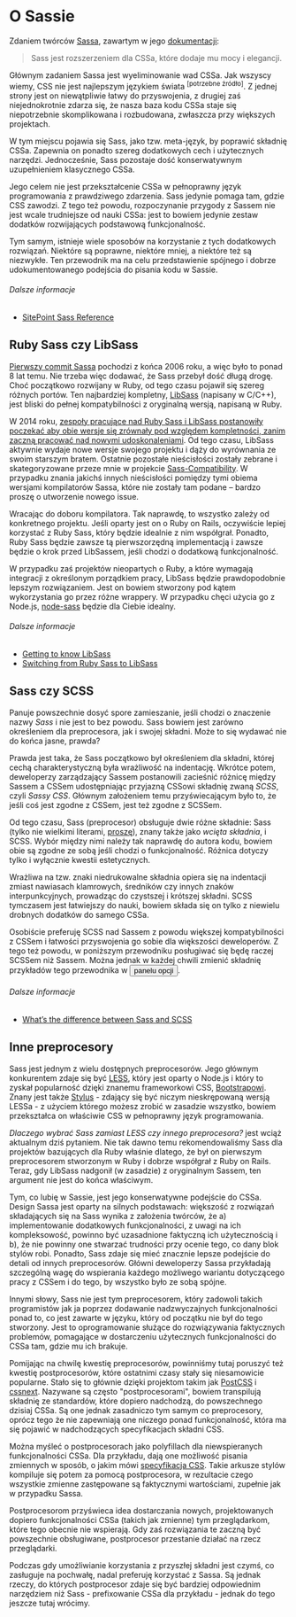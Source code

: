 
# O Sassie

Zdaniem twórców [Sassa](https://sass-lang.com), zawartym w jego [dokumentacji](https://sass-lang.com/documentation/file.SASS_REFERENCE.html):

> Sass jest rozszerzeniem dla CSSa, które dodaje mu mocy i elegancji.

Głównym zadaniem Sassa jest wyeliminowanie wad CSSa. Jak wszyscy wiemy, CSS nie jest najlepszym językiem świata <sup>[potrzebne źródło]</sup>. Z jednej strony jest on niewątpliwie łatwy do przyswojenia, z drugiej zaś niejednokrotnie zdarza się, że nasza baza kodu CSSa staje się niepotrzebnie skomplikowana i rozbudowana, zwłaszcza przy większych projektach.

W tym miejscu pojawia się Sass, jako tzw. meta-język, by poprawić składnię CSSa. Zapewnia on ponadto szereg dodatkowych cech i użytecznych narzędzi. Jednocześnie, Sass pozostaje dość konserwatywnym uzupełnieniem klasycznego CSSa.

Jego celem nie jest przekształcenie CSSa w pełnoprawny język programowania z prawdziwego zdarzenia. Sass jedynie pomaga tam, gdzie CSS zawodzi. Z tego też powodu, rozpoczynanie przygody z Sassem nie jest wcale trudniejsze od nauki CSSa: jest to bowiem jedynie zestaw dodatków rozwijających podstawową funkcjonalność.

Tym samym, istnieje wiele sposobów na korzystanie z tych dodatkowych rozwiązań. Niektóre są poprawne, niektóre mniej, a niektóre też są niezwykłe. Ten przewodnik ma na celu przedstawienie spójnego i dobrze udokumentowanego podejścia do pisania kodu w Sassie.

###### Dalsze informacje

* [SitePoint Sass Reference](https://sitepoint.com/sass-reference/)

## Ruby Sass czy LibSass

[Pierwszy commit Sassa](https://github.com/hcatlin/sass/commit/fa5048ba405619273e474a50400c7243fbff54fe) pochodzi z końca 2006 roku, a więc było to ponad 8 lat temu. Nie trzeba więc dodawać, że Sass przebył dość długą drogę. Choć początkowo rozwijany w Ruby, od tego czasu pojawił się szereg różnych portów. Ten najbardziej kompletny, [LibSass](https://github.com/sass/libsass) (napisany w C/C++), jest bliski do pełnej kompatybilności z oryginalną wersją, napisaną w Ruby.

W 2014 roku, [zespoły pracujące nad Ruby Sass i LibSass postanowiły poczekać aby obie wersje się zrównały pod względem kompletności, zanim zaczną pracować nad nowymi udoskonaleniami](https://github.com/sass/libsass/wiki/The-LibSass-Compatibility-Plan). Od tego czasu, LibSass aktywnie wydaje nowe wersje swojego projektu i dąży do wyrównania ze swoim starszym bratem. Ostatnie pozostałe nieścisłości zostały zebrane i skategoryzowane przeze mnie w projekcie [Sass-Compatibility](https://kittygiraudel.github.io/sass-compatibility/). W przypadku znania jakichś innych nieścisłości pomiędzy tymi obiema wersjami kompilatorów Sassa, które nie zostały tam podane – bardzo proszę o utworzenie nowego issue.

Wracając do doboru kompilatora. Tak naprawdę, to wszystko zależy od konkretnego projektu. Jeśli oparty jest on o Ruby on Rails, oczywiście lepiej korzystać z Ruby Sass, który będzie idealnie z nim współgrał. Ponadto, Ruby Sass będzie zawsze tą pierwszorzędną implementacją i zawsze będzie o krok przed LibSassem, jeśli chodzi o dodatkową funkcjonalność.

W przypadku zaś projektów nieopartych o Ruby, a które wymagają integracji z określonym porządkiem pracy, LibSass będzie prawdopodobnie lepszym rozwiązaniem. Jest on bowiem stworzony pod kątem wykorzystania go przez różne wrappery. W przypadku chęci użycia go z Node.js, [node-sass](https://github.com/sass/node-sass) będzie dla Ciebie idealny.

###### Dalsze informacje

* [Getting to know LibSass](https://webdesign.tutsplus.com/articles/getting-to-know-libsass--cms-23114)
* [Switching from Ruby Sass to LibSass](https://www.sitepoint.com/switching-ruby-sass-libsass/)

## Sass czy SCSS

Panuje powszechnie dosyć spore zamieszanie, jeśli chodzi o znaczenie nazwy *Sass* i nie jest to bez powodu. Sass bowiem jest zarówno określeniem dla preprocesora, jak i swojej składni. Może to się wydawać nie do końca jasne, prawda?

Prawda jest taka, że Sass początkowo był określeniem dla składni, której cechą charakterystyczną była wrażliwość na indentację. Wkrótce potem, deweloperzy zarządzający Sassem postanowili zacieśnić różnicę między Sassem a CSSem udostępniając przyjazną CSSowi składnię zwaną *SCSS*, czyli *Sassy CSS*. Głównym założeniem temu przyświecającym było to, że jeśli coś jest zgodne z CSSem, jest też zgodne z SCSSem.

Od tego czasu, Sass (preprocesor) obsługuje dwie różne składnie: Sass (tylko nie wielkimi literami, [proszę](http://sassnotsass.com)), znany także jako *wcięta składnia*, i SCSS. Wybór między nimi należy tak naprawdę do autora kodu, bowiem obie są zgodne ze sobą jeśli chodzi o funkcjonalność. Różnica dotyczy tylko i wyłącznie kwestii estetycznych.

Wrażliwa na tzw. znaki niedrukowalne składnia opiera się na indentacji zmiast nawiasach klamrowych, średników czy innych znaków interpunkcyjnych, prowadząc do czystszej i krótszej składni. SCSS tymczasem jest łatwiejszy do nauki, bowiem składa się on tylko z niewielu drobnych dodatków do samego CSSa.

Osobiście preferuję SCSS nad Sassem z powodu większej kompatybilności z CSSem i łatwości przyswojenia go sobie dla większości deweloperów. Z tego też powodu, w poniższym przewodniku posługiwać się będę raczej SCSSem niż Sassem. Można jednak w każdej chwili zmienić składnię przykładów tego przewodnika w <button type="button" data-a11y-dialog-show="options-panel" class="link-like">panelu opcji</button>.

###### Dalsze informacje

* [What’s the difference between Sass and SCSS](https://www.sitepoint.com/whats-difference-sass-scss/)

## Inne preprocesory

Sass jest jednym z wielu dostępnych preprocesorów. Jego głównym konkurentem zdaje się być [LESS](http://lesscss.org/), który jest oparty o Node.js i który to zyskał popularność dzięki znanemu frameworkowi CSS, [Bootstrapowi](https://getbootstrap.com/). Znany jest także [Stylus](https://stylus-lang.com/) - zdający się być niczym nieskrępowaną wersją LESSa - z użyciem którego możesz zrobić w zasadzie wszystko, bowiem przekształca on właściwie CSS w pełnoprawny język programowania.

*Dlaczego wybrać Sass zamiast LESS czy innego preprocesora?* jest wciąż aktualnym dziś pytaniem. Nie tak dawno temu rekomendowaliśmy Sass dla projektów bazujących dla Ruby właśnie dlatego, że był on pierwszym preprocesorem stworzonym w Ruby i dobrze współgrał z Ruby on Rails. Teraz, gdy LibSass nadgonił (w zasadzie) z oryginalnym Sassem, ten argument nie jest do końca właściwym.

Tym, co lubię w Sassie, jest jego konserwatywne podejście do CSSa. Design Sassa jest oparty na silnych podstawach: większość z rozwiązań składających się na Sass wynika z założenia twórców, że a) implementowanie dodatkowych funkcjonalności, z uwagi na ich kompleksowość, powinno być uzasadnione faktyczną ich użytecznością i b), że nie powinny one stwarzać trudności przy ocenie tego, co dany blok stylów robi. Ponadto, Sass zdaje się mieć znacznie lepsze podejście do detali od innych preprocesorów. Główni deweloperzy Sassa przykładają szczególną wagę do wspierania każdego możliwego wariantu dotyczącego pracy z CSSem i do tego, by wszystko było ze sobą spójne.

Innymi słowy, Sass nie jest tym preprocesorem, który zadowoli takich programistów jak ja poprzez dodawanie nadzwyczajnych funkcjonalności ponad to, co jest zawarte w języku, który od początku nie był do tego stworzony. Jest to oprogramowanie służące do rozwiązywania faktycznych problemów, pomagające w dostarczeniu użytecznych funkcjonalności do CSSa tam, gdzie mu ich brakuje.

Pomijając na chwilę kwestię preprocesorów, powinniśmy tutaj poruszyć też kwestię postprocesorów, które ostatnimi czasy stały się niesamowicie popularne. Stało się to głównie dzięki projektom takim jak [PostCSS](https://github.com/postcss/postcss) i [cssnext](https://cssnext.github.io/). Nazywane są często "postprocesorami", bowiem transpilują składnię ze standardów, które dopiero nadchodzą, do powszechnego dzisiaj CSSa. Są one jednak zasadniczo tym samym co preprocesory, oprócz tego że nie zapewniają one niczego ponad funkcjonalność, która ma się pojawić w nadchodzących specyfikacjach składni CSS.

Można myśleć o postprocesorach jako polyfillach dla niewspieranych funkcjonalności CSSa. Dla przykładu, dają one możliwość pisania zmiennych w sposób, o jakim mówi [specyfikacja CSS](https://drafts.csswg.org/css-variables/). Takie arkusze stylów kompiluje się potem za pomocą postprocesora, w rezultacie czego wszystkie zmienne zastępowane są faktycznymi wartościami, zupełnie jak w przypadku Sassa.

Postprocesorom przyświeca idea dostarczania nowych, projektowanych dopiero funkcjonalności CSSa (takich jak zmienne) tym przeglądarkom, które tego obecnie nie wspierają. Gdy zaś rozwiązania te zaczną być powszechnie obsługiwane, postprocesor przestanie działać na rzecz przeglądarki.

Podczas gdy umożliwianie korzystania z przyszłej składni jest czymś, co zasługuje na pochwałę, nadal preferuję korzystać z Sassa. Są jednak rzeczy, do których postprocesor zdaje się być bardziej odpowiednim narzędziem niż Sass - prefixowanie CSSa dla przykładu - jednak do tego jeszcze tutaj wrócimy.
